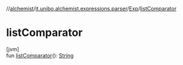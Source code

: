 //[alchemist](../../../index.md)/[it.unibo.alchemist.expressions.parser](../index.md)/[Exp](index.md)/[listComparator](list-comparator.md)

# listComparator

[jvm]\
fun [listComparator](list-comparator.md)(): [String](https://docs.oracle.com/javase/8/docs/api/java/lang/String.html)
